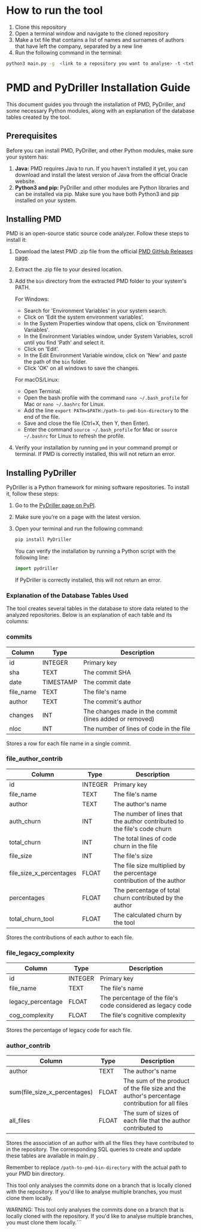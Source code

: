 

# How to run the tool
1. Clone this repository
2. Open a terminal window and navigate to the cloned repository
3. Make a txt file that contains a list of names and surnames of authors that have left the company, separated by a new line
3. Run the following command in the terminal:

```bash
python3 main.py -g  <link to a repository you want to analyse> -t <txt file>
```
   

# PMD and PyDriller Installation Guide

This document guides you through the installation of PMD, PyDriller, and some necessary Python modules, along with an explanation of the database tables created by the tool.

## Prerequisites

Before you can install PMD, PyDriller, and other Python modules, make sure your system has:

1. **Java:** PMD requires Java to run. If you haven't installed it yet, you can download and install the latest version of Java from the official Oracle website.
2. **Python3 and pip:** PyDriller and other modules are Python libraries and can be installed via pip. Make sure you have both Python3 and pip installed on your system.

## Installing PMD

PMD is an open-source static source code analyzer. Follow these steps to install it:

1. Download the latest PMD .zip file from the official [PMD GitHub Releases page](https://github.com/pmd/pmd/releases).
2. Extract the .zip file to your desired location.
3. Add the `bin` directory from the extracted PMD folder to your system's PATH. 
   
   For Windows:
   - Search for 'Environment Variables' in your system search.
   - Click on 'Edit the system environment variables'.
   - In the System Properties window that opens, click on 'Environment Variables'.
   - In the Environment Variables window, under System Variables, scroll until you find 'Path' and select it.
   - Click on 'Edit'.
   - In the Edit Environment Variable window, click on 'New' and paste the path of the `bin` folder.
   - Click 'OK' on all windows to save the changes.
   
   For macOS/Linux:
   - Open Terminal.
   - Open the bash profile with the command `nano ~/.bash_profile` for Mac or `nano ~/.bashrc` for Linux.
   - Add the line `export PATH=$PATH:/path-to-pmd-bin-directory` to the end of the file.
   - Save and close the file (Ctrl+X, then Y, then Enter).
   - Enter the command `source ~/.bash_profile` for Mac or `source ~/.bashrc` for Linux to refresh the profile.
4. Verify your installation by running `pmd` in your command prompt or terminal. If PMD is correctly installed, this will not return an error.

## Installing PyDriller

PyDriller is a Python framework for mining software repositories. To install it, follow these steps:

1. Go to the [PyDriller page on PyPI](https://pypi.org/project/PyDriller/).
2. Make sure you’re on a page with the latest version.
3. Open your terminal and run the following command:

   ```bash
   pip install PyDriller
   ```
   
   You can verify the installation by running a Python script with the following line:

   ```python
   import pydriller
   ```
   
   If PyDriller is correctly installed, this will not return an error.



### Explanation of the Database Tables Used

The tool creates several tables in the database to store data related to the analyzed repositories. Below is an explanation of each table and its columns:



### commits



| Column | Type | Description |
| --- | --- | --- |
| id | INTEGER | Primary key |
| sha | TEXT | The commit SHA |
| date | TIMESTAMP | The commit date |
| file_name | TEXT | The file's name |
| author | TEXT | The commit's author |
| changes | INT | The changes made in the commit (lines added or removed) |
| nloc | INT | The number of lines of code in the file |

Stores a row for each file name in a single commit. 


### file_author_contrib



| Column | Type | Description |
| --- | --- | --- |
| id | INTEGER | Primary key |
| file_name | TEXT | The file's name |
| author | TEXT | The author's name |
| auth_churn | INT | The number of lines that the author contributed to the file's code churn |
| total_churn | INT | The total lines of code churn in the file |
| file_size | INT | The file's size |
| file_size_x_percentages | FLOAT | The file size multiplied by the percentage contribution of the author |
| percentages | FLOAT | The percentage of total churn contributed by the author |
| total_churn_tool | FLOAT | The calculated churn by the tool |

Stores the contributions of each author to each file.


### file_legacy_complexity

| Column | Type | Description |
| --- | --- | --- |
| id | INTEGER | Primary key |
| file_name | TEXT | The file's name |
| legacy_percentage | FLOAT | The percentage of the file's code considered as legacy code |
| cog_complexity | FLOAT | The file's cognitive complexity |


Stores the percentage of legacy code for each file.

### author_contrib



| Column | Type | Description |
| --- | --- | --- |
| author | TEXT | The author's name |
| sum(file_size_x_percentages) | FLOAT | The sum of the product of the file size and the author's percentage contribution for all files |
| all_files | FLOAT | The sum of sizes of each file that the author contributed to |

Stores the association of an author with all the files they have contributed to in the repository.
The corresponding SQL queries to create and update these tables are available in main.py .


Remember to replace `/path-to-pmd-bin-directory` with the actual path to your PMD bin directory.

 This tool only analyses the commits done on a branch that is locally cloned with the repository. If you'd like to analyse multiple branches, you must clone them locally.

WARNING: This tool only analyses the commits done on a branch that is locally cloned with the repository. If you'd like to analyse multiple branches, you must clone them locally.``` 
